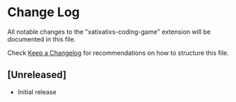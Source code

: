 # Change Log

All notable changes to the "xatixatixs-coding-game" extension will be documented in this file.

Check [Keep a Changelog](http://keepachangelog.com/) for recommendations on how to structure this file.

## [Unreleased]

- Initial release